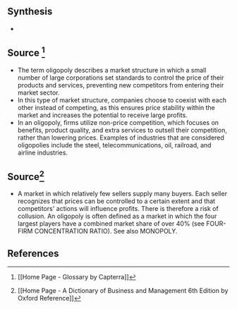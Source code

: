 ## Synthesis
- 
## Source [^1]
- The term oligopoly describes a market structure in which a small number of large corporations set standards to control the price of their products and services, preventing new competitors from entering their market sector.
- In this type of market structure, companies choose to coexist with each other instead of competing, as this ensures price stability within the market and increases the potential to receive large profits.
- In an oligopoly, firms utilize non-price competition, which focuses on benefits, product quality, and extra services to outsell their competition, rather than lowering prices. Examples of industries that are considered oligopolies include the steel, telecommunications, oil, railroad, and airline industries.
## Source[^2]
- A market in which relatively few sellers supply many buyers. Each seller recognizes that prices can be controlled to a certain extent and that competitors' actions will influence profits. There is therefore a risk of collusion. An oligopoly is often defined as a market in which the four largest players have a combined market share of over $40 \%$ (see FOUR-FIRM CONCENTRATION RATIO). See also MONOPOLY.
## References

[^1]: [[Home Page - Glossary by Capterra]]
[^2]: [[Home Page - A Dictionary of Business and Management 6th Edition by Oxford Reference]]